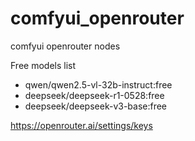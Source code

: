 # comfyui_openrouter
comfyui openrouter nodes

Free models list
- qwen/qwen2.5-vl-32b-instruct:free
- deepseek/deepseek-r1-0528:free
- deepseek/deepseek-v3-base:free

https://openrouter.ai/settings/keys
